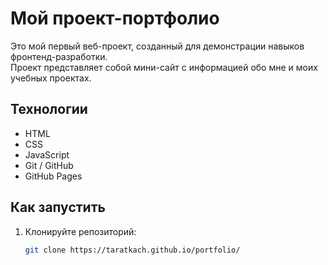 # Мой проект-портфолио

Это мой первый веб-проект, созданный для демонстрации навыков фронтенд-разработки.  
Проект представляет собой мини-сайт с информацией обо мне и моих учебных проектах.

## Технологии
- HTML
- CSS
- JavaScript
- Git / GitHub
- GitHub Pages

## Как запустить
1. Клонируйте репозиторий:
   ```bash
   git clone https://taratkach.github.io/portfolio/
